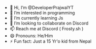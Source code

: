 - 👋 Hi, I’m @DeveloperPrajwalYT
- 👀 I’m interested in programming 
- 🌱 I’m currently learning Js
- 💞️ I’m looking to collaborate on Discord
- 📫 Reach me at Discord ( Frosty.sh )
- 😄 Pronouns: He/Him
- ⚡ Fun fact: Just a 15 Yr'o kid from Nepal

<!---
DeveloperPrajwalYT/DeveloperPrajwalYT is a ✨ special ✨ repository because its `README.md` (this file) appears on your GitHub profile.
You can click the Preview link to take a look at your changes.
--->
